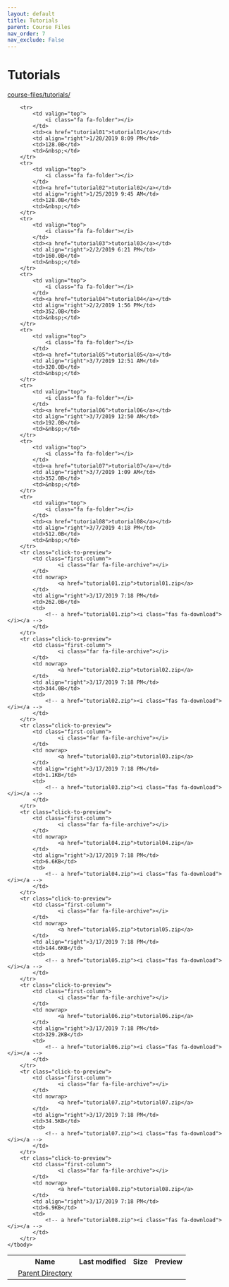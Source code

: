 ```yaml
---
layout: default
title: Tutorials
parent: Course Files
nav_order: 7
nav_exclude: False
---
```


# Tutorials

[course-files/tutorials/](.)

<table class="tbl-files">
    <tbody>
        <tr>
            <th valign="top"></th>
            <th>Name</th>
            <th>Last modified</th>
            <th>Size</th>
            <th>Preview</th>
        </tr>
        <tr>
            <td valign="top">
                <i class="fa fa-folder-open"></i>
            </td>
            <td><a href="../">Parent Directory</a></td>
            <td>&nbsp;</td>
            <td>&nbsp;</td>
            <td>&nbsp;</td>
        </tr>

        <tr>
            <td valign="top">
                <i class="fa fa-folder"></i>
            </td>
            <td><a href="tutorial01">tutorial01</a></td>
            <td align="right">1/20/2019 8:09 PM</td>
            <td>128.0B</td>
            <td>&nbsp;</td>
        </tr>
        <tr>
            <td valign="top">
                <i class="fa fa-folder"></i>
            </td>
            <td><a href="tutorial02">tutorial02</a></td>
            <td align="right">1/25/2019 9:45 AM</td>
            <td>128.0B</td>
            <td>&nbsp;</td>
        </tr>
        <tr>
            <td valign="top">
                <i class="fa fa-folder"></i>
            </td>
            <td><a href="tutorial03">tutorial03</a></td>
            <td align="right">2/2/2019 6:21 PM</td>
            <td>160.0B</td>
            <td>&nbsp;</td>
        </tr>
        <tr>
            <td valign="top">
                <i class="fa fa-folder"></i>
            </td>
            <td><a href="tutorial04">tutorial04</a></td>
            <td align="right">2/2/2019 1:56 PM</td>
            <td>352.0B</td>
            <td>&nbsp;</td>
        </tr>
        <tr>
            <td valign="top">
                <i class="fa fa-folder"></i>
            </td>
            <td><a href="tutorial05">tutorial05</a></td>
            <td align="right">3/7/2019 12:51 AM</td>
            <td>320.0B</td>
            <td>&nbsp;</td>
        </tr>
        <tr>
            <td valign="top">
                <i class="fa fa-folder"></i>
            </td>
            <td><a href="tutorial06">tutorial06</a></td>
            <td align="right">3/7/2019 12:50 AM</td>
            <td>192.0B</td>
            <td>&nbsp;</td>
        </tr>
        <tr>
            <td valign="top">
                <i class="fa fa-folder"></i>
            </td>
            <td><a href="tutorial07">tutorial07</a></td>
            <td align="right">3/7/2019 1:09 AM</td>
            <td>352.0B</td>
            <td>&nbsp;</td>
        </tr>
        <tr>
            <td valign="top">
                <i class="fa fa-folder"></i>
            </td>
            <td><a href="tutorial08">tutorial08</a></td>
            <td align="right">3/7/2019 4:18 PM</td>
            <td>512.0B</td>
            <td>&nbsp;</td>
        </tr>
        <tr class="click-to-preview">
            <td class="first-column">
                    <i class="far fa-file-archive"></i>
            </td>
            <td nowrap>
                    <a href="tutorial01.zip">tutorial01.zip</a>
            </td>
            <td align="right">3/17/2019 7:18 PM</td>
            <td>262.0B</td>
            <td>
                <!-- a href="tutorial01.zip"><i class="fas fa-download"></i></a -->
            </td>
        </tr>
        <tr class="click-to-preview">
            <td class="first-column">
                    <i class="far fa-file-archive"></i>
            </td>
            <td nowrap>
                    <a href="tutorial02.zip">tutorial02.zip</a>
            </td>
            <td align="right">3/17/2019 7:18 PM</td>
            <td>344.0B</td>
            <td>
                <!-- a href="tutorial02.zip"><i class="fas fa-download"></i></a -->
            </td>
        </tr>
        <tr class="click-to-preview">
            <td class="first-column">
                    <i class="far fa-file-archive"></i>
            </td>
            <td nowrap>
                    <a href="tutorial03.zip">tutorial03.zip</a>
            </td>
            <td align="right">3/17/2019 7:18 PM</td>
            <td>1.1KB</td>
            <td>
                <!-- a href="tutorial03.zip"><i class="fas fa-download"></i></a -->
            </td>
        </tr>
        <tr class="click-to-preview">
            <td class="first-column">
                    <i class="far fa-file-archive"></i>
            </td>
            <td nowrap>
                    <a href="tutorial04.zip">tutorial04.zip</a>
            </td>
            <td align="right">3/17/2019 7:18 PM</td>
            <td>6.6KB</td>
            <td>
                <!-- a href="tutorial04.zip"><i class="fas fa-download"></i></a -->
            </td>
        </tr>
        <tr class="click-to-preview">
            <td class="first-column">
                    <i class="far fa-file-archive"></i>
            </td>
            <td nowrap>
                    <a href="tutorial05.zip">tutorial05.zip</a>
            </td>
            <td align="right">3/17/2019 7:18 PM</td>
            <td>144.6KB</td>
            <td>
                <!-- a href="tutorial05.zip"><i class="fas fa-download"></i></a -->
            </td>
        </tr>
        <tr class="click-to-preview">
            <td class="first-column">
                    <i class="far fa-file-archive"></i>
            </td>
            <td nowrap>
                    <a href="tutorial06.zip">tutorial06.zip</a>
            </td>
            <td align="right">3/17/2019 7:18 PM</td>
            <td>329.2KB</td>
            <td>
                <!-- a href="tutorial06.zip"><i class="fas fa-download"></i></a -->
            </td>
        </tr>
        <tr class="click-to-preview">
            <td class="first-column">
                    <i class="far fa-file-archive"></i>
            </td>
            <td nowrap>
                    <a href="tutorial07.zip">tutorial07.zip</a>
            </td>
            <td align="right">3/17/2019 7:18 PM</td>
            <td>34.5KB</td>
            <td>
                <!-- a href="tutorial07.zip"><i class="fas fa-download"></i></a -->
            </td>
        </tr>
        <tr class="click-to-preview">
            <td class="first-column">
                    <i class="far fa-file-archive"></i>
            </td>
            <td nowrap>
                    <a href="tutorial08.zip">tutorial08.zip</a>
            </td>
            <td align="right">3/17/2019 7:18 PM</td>
            <td>6.9KB</td>
            <td>
                <!-- a href="tutorial08.zip"><i class="fas fa-download"></i></a -->
            </td>
        </tr>
    </tbody>
</table>

